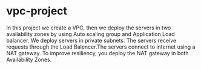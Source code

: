 # vpc-project
In this project we create a VPC, then we deploy the servers in two availability zones by using Auto scaling group and Application Load balancer. We deploy servers in private subnets. The servers receive requests through the Load Balencer.The servers connect to internet using a NAT gateway. To improve resiliency, you deploy the NAT gateway in both Availability Zones.

